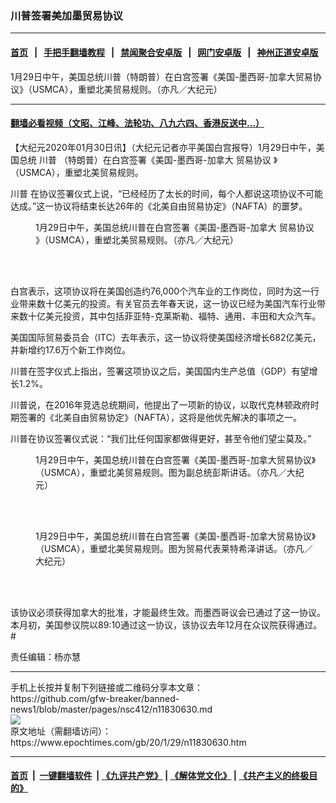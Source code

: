 ### 川普签署美加墨贸易协议
------------------------

#### [首页](https://github.com/gfw-breaker/banned-news1/blob/master/README.md) &nbsp;&nbsp;|&nbsp;&nbsp; [手把手翻墙教程](https://github.com/gfw-breaker/guides/wiki) &nbsp;&nbsp;|&nbsp;&nbsp; [禁闻聚合安卓版](https://github.com/gfw-breaker/bn-android) &nbsp;&nbsp;|&nbsp;&nbsp; [网门安卓版](https://github.com/oGate2/oGate) &nbsp;&nbsp;|&nbsp;&nbsp; [神州正道安卓版](https://github.com/SzzdOgate/update) 



<div><img alt="" class="aligncenter wp-post-image" src="https://i.epochtimes.com/assets/uploads/2020/01/15ee6f7aaa54fd35_ttl7day9C2_trump002--600x400.jpg"/>
<div class="red16 caption">
 1月29日中午，美国总统川普（特朗普）在白宫签署《美国-墨西哥-加拿大贸易协议》（USMCA），重塑北美贸易规则。（亦凡／大纪元）
</div>
</div><hr/>

#### [翻墙必看视频（文昭、江峰、法轮功、八九六四、香港反送中...）](http://167.172.214.107/home.html)

<div><p>
 【大纪元2020年01月30日讯】（大纪元记者亦平美国白宫报导）1月29日中午，美国总统
 <ok href="https://www.epochtimes.com/gb/tag/%E5%B7%9D%E6%99%AE.html">
  川普
 </ok>
 （特朗普）在白宫签署《美国-墨西哥-加拿大
 <ok href="https://www.epochtimes.com/gb/tag/%E8%B4%B8%E6%98%93%E5%8D%8F%E8%AE%AE.html">
  贸易协议
 </ok>
 》（USMCA），重塑北美贸易规则。
</p>
<p>
 <ok href="https://www.epochtimes.com/gb/tag/%E5%B7%9D%E6%99%AE.html">
  川普
 </ok>
 在协议签署仪式上说，“已经经历了太长的时间，每个人都说这项协议不可能达成。”这一协议将结束长达26年的《北美自由贸易协定》（NAFTA）的噩梦。
</p>
<figure class="wp-caption aligncenter" id="attachment_11830650" style="width: 450px">
 <ok href="http://i.epochtimes.com/assets/uploads/2020/01/15ee6f7aaa45bc85_ttl7day2Jb_007.jpg">
  <img alt="" class="wp-image-11830650 size-medium" src="http://i.epochtimes.com/assets/uploads/2020/01/15ee6f7aaa45bc85_ttl7day2Jb_007-450x341.jpg"/>
 </ok>
 <br/><figcaption class="wp-caption-text">
  1月29日中午，美国总统川普在白宫签署《美国-墨西哥-加拿大
  <ok href="https://www.epochtimes.com/gb/tag/%E8%B4%B8%E6%98%93%E5%8D%8F%E8%AE%AE.html">
   贸易协议
  </ok>
  》（USMCA），重塑北美贸易规则。（亦凡／大纪元）
 </figcaption><br/>
</figure><br/>
<p>
 白宫表示，这项协议将在美国创造约76,000个汽车业的工作岗位，同时为这一行业带来数十亿美元的投资。有关官员去年春天说，这一协议已经为美国汽车行业带来数十亿美元投资，其中包括菲亚特-克莱斯勒、福特、通用、丰田和大众汽车。
</p>
<p>
 美国国际贸易委员会（ITC）去年表示，这一协议将使美国经济增长682亿美元，并新增约17.6万个新工作岗位。
</p>
<p>
 川普在签字仪式上指出，签署这项协议之后，美国国内生产总值（GDP）有望增长1.2%。
</p>
<p>
 川普说，在2016年竞选总统期间，他提出了一项新的协议，以取代克林顿政府时期签署的《北美自由贸易协定》（NAFTA），这将是他优先解决的事项之一。
</p>
<p>
 川普在协议签署仪式说：“我们比任何国家都做得更好，甚至令他们望尘莫及。”
</p>
<figure class="wp-caption aligncenter" id="attachment_11830651" style="width: 450px">
 <ok href="http://i.epochtimes.com/assets/uploads/2020/01/15ee6f8346316349_ttl7dayqNG_009.jpg">
  <img alt="" class="wp-image-11830651 size-medium" src="http://i.epochtimes.com/assets/uploads/2020/01/15ee6f8346316349_ttl7dayqNG_009-450x347.jpg"/>
 </ok>
 <br/><figcaption class="wp-caption-text">
  1月29日中午，美国总统川普在白宫签署《美国-墨西哥-加拿大贸易协议》（USMCA），重塑北美贸易规则。图为副总统彭斯讲话。（亦凡／大纪元）
 </figcaption><br/>
</figure><br/>
<figure class="wp-caption aligncenter" id="attachment_11830652" style="width: 450px">
 <ok href="http://i.epochtimes.com/assets/uploads/2020/01/15ee6f7f2dcc4b15_ttl7dayjhB_006.jpg">
  <img alt="" class="wp-image-11830652 size-medium" src="http://i.epochtimes.com/assets/uploads/2020/01/15ee6f7f2dcc4b15_ttl7dayjhB_006-450x312.jpg"/>
 </ok>
 <br/><figcaption class="wp-caption-text">
  1月29日中午，美国总统川普在白宫签署《美国-墨西哥-加拿大贸易协议》（USMCA），重塑北美贸易规则。图为贸易代表莱特希泽讲话。（亦凡／大纪元）
 </figcaption><br/>
</figure><br/>
<p>
 该协议必须获得加拿大的批准，才能最终生效。而墨西哥议会已通过了这一协议。本月初，美国参议院以89:10通过这一协议，该协议去年12月在众议院获得通过。#
</p>
<p>
 责任编辑：杨亦慧
</p>
</div>
<hr/>
手机上长按并复制下列链接或二维码分享本文章：<br/>
https://github.com/gfw-breaker/banned-news1/blob/master/pages/nsc412/n11830630.md <br/>
<a href='https://github.com/gfw-breaker/banned-news1/blob/master/pages/nsc412/n11830630.md'><img src='https://github.com/gfw-breaker/banned-news1/blob/master/pages/nsc412/n11830630.md.png'/></a> <br/>
原文地址（需翻墙访问）：https://www.epochtimes.com/gb/20/1/29/n11830630.htm


------------------------
#### [首页](https://github.com/gfw-breaker/banned-news1/blob/master/README.md) &nbsp;|&nbsp; [一键翻墙软件](https://github.com/gfw-breaker/nogfw/blob/master/README.md) &nbsp;| [《九评共产党》](https://github.com/gfw-breaker/9ping.md/blob/master/README.md#九评之一评共产党是什么) | [《解体党文化》](https://github.com/gfw-breaker/jtdwh.md/blob/master/README.md) | [《共产主义的终极目的》](https://github.com/gfw-breaker/gczydzjmd.md/blob/master/README.md)


<img src='http://gfw-breaker.win/banned-news/pages/nsc412/n11830630.md' width='0px' height='0px'/>